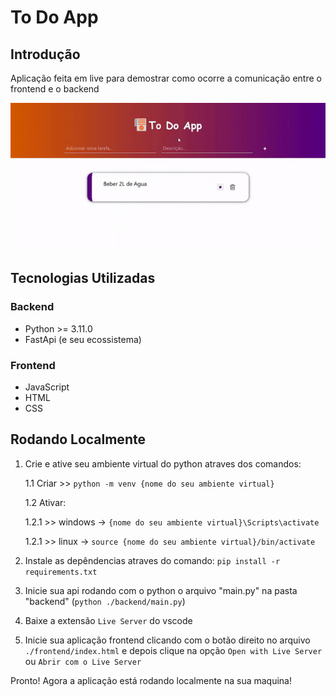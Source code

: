 # To Do App

## Introdução

Aplicação feita em live para demostrar como ocorre a comunicação entre o frontend e o backend 

<div align="center">
    <img src="frontend/public/images/taks-app-to-readme.gif">        
</div> 

## Tecnologias Utilizadas

### Backend

- Python >= 3.11.0
- FastApi (e seu ecossistema)

### Frontend

- JavaScript
- HTML
- CSS

## Rodando Localmente

1. Crie e ative seu ambiente virtual do python atraves dos comandos:
    
    1.1 Criar  >> `python -m venv {nome do seu ambiente virtual}`

    1.2 Ativar:

    1.2.1 >> windows -> `{nome do seu ambiente virtual}\Scripts\activate`
    
    1.2.1 >> linux -> `source {nome do seu ambiente virtual}/bin/activate`

2. Instale as depêndencias atraves do comando: `pip install -r requirements.txt`

3. Inicie sua api rodando com o python o arquivo "main.py" na pasta "backend" (`python ./backend/main.py`)
 
4. Baixe a extensão `Live Server` do vscode

5. Inicie sua aplicação frontend clicando com o botão direito no arquivo `./frontend/index.html` e depois clique na opção `Open with Live Server` ou `Abrir com o Live Server`

Pronto! Agora a aplicação está rodando localmente na sua maquina!

